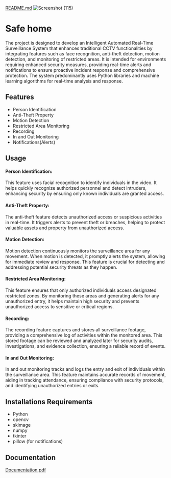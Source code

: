 [README.md](https://github.com/user-attachments/files/16149031/README.md)
![Screenshot (115)](https://github.com/Thasmaitanguturi/Safe-Home/assets/148539011/7b4fb850-14a1-461b-910b-3ee5aa01e379)

# Safe home

The project is designed to develop an Intelligent Automated Real-Time Surveillance System that enhances traditional CCTV functionalities by integrating features such as face recognition, anti-theft detection, motion detection, and monitoring of restricted areas. It is intended for environments requiring enhanced security measures, providing real-time alerts and notifications to ensure proactive incident response and comprehensive protection. The system predominantly uses Python libraries and machine learning algorithms for real-time analysis and response.


## Features

- Person Identification
- Anti-Theft Property
- Motion Detection
- Restricted Area Monitoring
- Recording
- In and Out Monitoring
- Notifications(Alerts)




## Usage
#### Person Identification:
This feature uses facial recognition to identify individuals in the video. It helps quickly recognize authorized personnel and detect intruders, enhancing security by ensuring only known individuals are granted access.

#### Anti-Theft Property:
The anti-theft feature detects unauthorized access or suspicious activities in real-time. It triggers alerts to prevent theft or breaches, helping to protect valuable assets and property from unauthorized access.

#### Motion Detection:
Motion detection continuously monitors the surveillance area for any movement. When motion is detected, it promptly alerts the system, allowing for immediate review and response. This feature is crucial for detecting and addressing potential security threats as they happen.

#### Restricted Area Monitoring:
This feature ensures that only authorized individuals access designated restricted zones. By monitoring these areas and generating alerts for any unauthorized entry, it helps maintain high security and prevents unauthorized access to sensitive or critical regions.

#### Recording:
The recording feature captures and stores all surveillance footage, providing a comprehensive log of activities within the monitored area. This stored footage can be reviewed and analyzed later for security audits, investigations, and evidence collection, ensuring a reliable record of events.

#### In and Out Monitoring:
In and out monitoring tracks and logs the entry and exit of individuals within the surveillance area. This feature maintains accurate records of movement, aiding in tracking attendance, ensuring compliance with security protocols, and identifying unauthorized entries or exits.
## Installations Requirements
- Python
- opencv
- skimage
- numpy
- tkinter
- pillow (for notifications)
## Documentation

[Documentation.pdf](https://github.com/user-attachments/files/16149178/Documentation.pdf)

  
